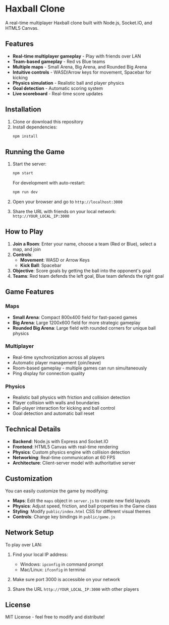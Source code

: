 # Haxball Clone

A real-time multiplayer Haxball clone built with Node.js, Socket.IO, and HTML5 Canvas.

## Features

- **Real-time multiplayer gameplay** - Play with friends over LAN
- **Team-based gameplay** - Red vs Blue teams
- **Multiple maps** - Small Arena, Big Arena, and Rounded Big Arena
- **Intuitive controls** - WASD/Arrow keys for movement, Spacebar for kicking
- **Physics simulation** - Realistic ball and player physics
- **Goal detection** - Automatic scoring system
- **Live scoreboard** - Real-time score updates

## Installation

1. Clone or download this repository
2. Install dependencies:
   ```bash
   npm install
   ```

## Running the Game

1. Start the server:
   ```bash
   npm start
   ```
   
   For development with auto-restart:
   ```bash
   npm run dev
   ```

2. Open your browser and go to `http://localhost:3000`

3. Share the URL with friends on your local network: `http://YOUR_LOCAL_IP:3000`

## How to Play

1. **Join a Room**: Enter your name, choose a team (Red or Blue), select a map, and join
2. **Controls**:
   - **Movement**: WASD or Arrow Keys
   - **Kick Ball**: Spacebar
3. **Objective**: Score goals by getting the ball into the opponent's goal
4. **Teams**: Red team defends the left goal, Blue team defends the right goal

## Game Features

### Maps
- **Small Arena**: Compact 800x400 field for fast-paced games
- **Big Arena**: Large 1200x600 field for more strategic gameplay  
- **Rounded Big Arena**: Large field with rounded corners for unique ball physics

### Multiplayer
- Real-time synchronization across all players
- Automatic player management (join/leave)
- Room-based gameplay - multiple games can run simultaneously
- Ping display for connection quality

### Physics
- Realistic ball physics with friction and collision detection
- Player collision with walls and boundaries
- Ball-player interaction for kicking and ball control
- Goal detection and automatic ball reset

## Technical Details

- **Backend**: Node.js with Express and Socket.IO
- **Frontend**: HTML5 Canvas with real-time rendering
- **Physics**: Custom physics engine with collision detection
- **Networking**: Real-time communication at 60 FPS
- **Architecture**: Client-server model with authoritative server

## Customization

You can easily customize the game by modifying:

- **Maps**: Edit the `maps` object in `server.js` to create new field layouts
- **Physics**: Adjust speed, friction, and ball properties in the Game class
- **Styling**: Modify `public/index.html` CSS for different visual themes
- **Controls**: Change key bindings in `public/game.js`

## Network Setup

To play over LAN:

1. Find your local IP address:
   - Windows: `ipconfig` in command prompt
   - Mac/Linux: `ifconfig` in terminal
   
2. Make sure port 3000 is accessible on your network

3. Share the URL `http://YOUR_LOCAL_IP:3000` with other players

## License

MIT License - feel free to modify and distribute!

